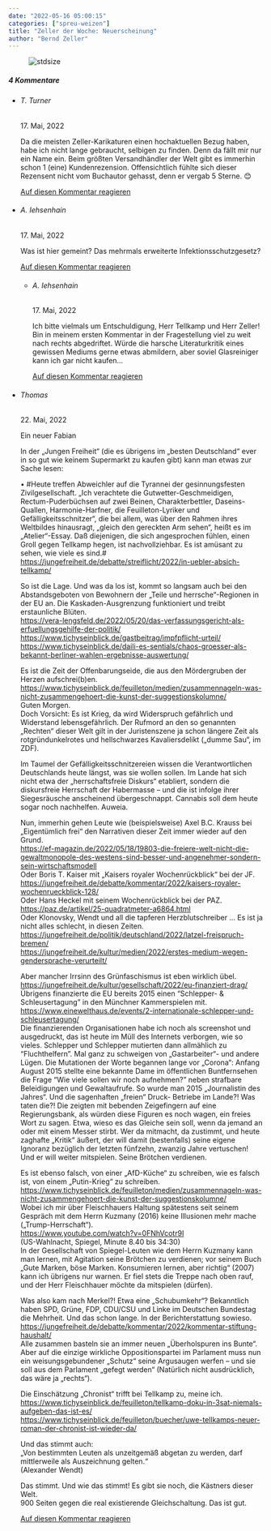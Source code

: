 ```yaml
---
date: "2022-05-16 05:00:15"
categories: ["spreu-weizen"]
title: "Zeller der Woche: Neuerscheinung"
author: "Bernd Zeller"
---
```



<figure>
<img src="https://www.publicomag.com/wp-content/uploads/2022/05/Neuerscheinung-1320x923.jpg" alt=stdsize>
</figure>


<!--more-->
<h5 class="comments-h">
4 Kommentare </h5>
<ul class="commentlist">
<li class="comment even thread-even depth-1 clearfix" id="li-comment-118233">
<h6 class="author">T. Turner</h6> <span class="date">17. Mai, 2022</span>



Da die meisten Zeller-Karikaturen einen hochaktuellen Bezug haben, habe ich nicht lange gebraucht, selbigen zu finden. Denn da fällt mir nur ein Name ein. Beim größten Versandhändler der Welt gibt es immerhin schon 1 (eine) Kundenrezension. Offensichtlich fühlte sich dieser Rezensent nicht vom Buchautor gehasst, denn er vergab 5 Sterne. 😊

<a rel="nofollow" class="comment-reply-link" href="#comment-118233" data-commentid="118233" data-postid="15549" data-belowelement="comment-118233" data-respondelement="respond" data-replyto="Antworte auf T. Turner" aria-label="Antworte auf T. Turner">Auf diesen Kommentar reagieren</a> 


</li>
<li class="comment odd alt thread-odd thread-alt depth-1 clearfix" id="li-comment-118234">
<h6 class="author">A. Iehsenhain</h6> <span class="date">17. Mai, 2022</span>



Was ist hier gemeint? Das mehrmals erweiterte Infektionsschutzgesetz?

<a rel="nofollow" class="comment-reply-link" href="#comment-118234" data-commentid="118234" data-postid="15549" data-belowelement="comment-118234" data-respondelement="respond" data-replyto="Antworte auf A. Iehsenhain" aria-label="Antworte auf A. Iehsenhain">Auf diesen Kommentar reagieren</a> 


<ul class="children">
<li class="comment even depth-2 clearfix" id="li-comment-118235">
<h6 class="author">A. Iehsenhain</h6> <span class="date">17. Mai, 2022</span>



Ich bitte vielmals um Entschuldigung, Herr Tellkamp und Herr Zeller! Bin in meinem ersten Kommentar in der Fragestellung viel zu weit nach rechts abgedriftet. Würde die harsche Literaturkritik eines gewissen Mediums gerne etwas abmildern, aber soviel Glasreiniger kann ich gar nicht kaufen&#8230;

<a rel="nofollow" class="comment-reply-link" href="#comment-118235" data-commentid="118235" data-postid="15549" data-belowelement="comment-118235" data-respondelement="respond" data-replyto="Antworte auf A. Iehsenhain" aria-label="Antworte auf A. Iehsenhain">Auf diesen Kommentar reagieren</a> 


</li>
</ul>
</li>
<li class="comment odd alt thread-even depth-1 clearfix" id="li-comment-118244">
<h6 class="author">Thomas</h6> <span class="date">22. Mai, 2022</span>



Ein neuer Fabian

In der „Jungen Freiheit“ (die es übrigens im „besten Deutschland“ ever in so gut wie keinem Supermarkt zu kaufen gibt) kann man etwas zur Sache lesen:

• #Heute treffen Abweichler auf die Tyrannei der gesinnungsfesten Zivilgesellschaft. „Ich verachtete die Gutwetter-Geschmeidigen, Rectum-Puderbüchsen auf zwei Beinen, Charakterbettler, Daseins-Quallen, Harmonie-Harfner, die Feuilleton-Lyriker und Gefälligkeitsschnitzer“, die bei allem, was über den Rahmen ihres Weltbildes hinausragt, „gleich den gereckten Arm sehen“, heißt es im „Atelier“-Essay. Daß diejenigen, die sich angesprochen fühlen, einen Groll gegen Tellkamp hegen, ist nachvollziehbar. Es ist amüsant zu sehen, wie viele es sind.#<br>
<a href="https://jungefreiheit.de/debatte/streiflicht/2022/in-uebler-absich-tellkamp/" rel="nofollow ugc">https://jungefreiheit.de/debatte/streiflicht/2022/in-uebler-absich-tellkamp/</a>

So ist die Lage. Und was da los ist, kommt so langsam auch bei den Abstandsgeboten von Bewohnern der „Teile und herrsche“-Regionen in der EU an. Die Kaskaden-Ausgrenzung funktioniert und treibt erstaunliche Blüten.<br>
<a href="https://vera-lengsfeld.de/2022/05/20/das-verfassungsgericht-als-erfuellungsgehilfe-der-politik/" rel="nofollow ugc">https://vera-lengsfeld.de/2022/05/20/das-verfassungsgericht-als-erfuellungsgehilfe-der-politik/</a><br>
<a href="https://www.tichyseinblick.de/gastbeitrag/impfpflicht-urteil/" rel="nofollow ugc">https://www.tichyseinblick.de/gastbeitrag/impfpflicht-urteil/</a><br>
<a href="https://www.tichyseinblick.de/daili-es-sentials/chaos-groesser-als-bekannt-berliner-wahlen-ergebnisse-auswertung/" rel="nofollow ugc">https://www.tichyseinblick.de/daili-es-sentials/chaos-groesser-als-bekannt-berliner-wahlen-ergebnisse-auswertung/</a>

Es ist die Zeit der Offenbarungseide, die aus den Mördergruben der Herzen aufschrei(b)en.<br>
<a href="https://www.tichyseinblick.de/feuilleton/medien/zusammennageln-was-nicht-zusammengehoert-die-kunst-der-suggestionskolumne/" rel="nofollow ugc">https://www.tichyseinblick.de/feuilleton/medien/zusammennageln-was-nicht-zusammengehoert-die-kunst-der-suggestionskolumne/</a><br>
Guten Morgen.<br>
Doch Vorsicht: Es ist Krieg, da wird Widerspruch gefährlich und Widerstand lebensgefährlich. Der Rufmord an den so genannten „Rechten“ dieser Welt gilt in der Juristenszene ja schon längere Zeit als rotgründunkelrotes und hellschwarzes Kavaliersdelikt („dumme Sau“, im ZDF).

Im Taumel der Gefälligkeitsschnitzereien wissen die Verantwortlichen Deutschlands heute längst, was sie wollen sollen. Im Lande hat sich nicht etwa der „herrschaftsfreie Diskurs“ etabliert, sondern die diskursfreie Herrschaft der Habermasse &#8211; und die ist infolge ihrer Siegesräusche anscheinend übergeschnappt. Cannabis soll dem heute sogar noch nachhelfen. Auweia.

Nun, immerhin gehen Leute wie (beispielsweise) Axel B.C. Krauss bei „Eigentümlich frei“ den Narrativen dieser Zeit immer wieder auf den Grund.<br>
<a href="https://ef-magazin.de/2022/05/18/19803-die-freiere-welt-nicht-die-gewaltmonopole-des-westens-sind-besser-und-angenehmer-sondern-sein-wirtschaftsmodell" rel="nofollow ugc">https://ef-magazin.de/2022/05/18/19803-die-freiere-welt-nicht-die-gewaltmonopole-des-westens-sind-besser-und-angenehmer-sondern-sein-wirtschaftsmodell</a><br>
Oder Boris T. Kaiser mit „Kaisers royaler Wochenrückblick“ bei der JF.<br>
<a href="https://jungefreiheit.de/debatte/kommentar/2022/kaisers-royaler-wochenrueckblick-128/" rel="nofollow ugc">https://jungefreiheit.de/debatte/kommentar/2022/kaisers-royaler-wochenrueckblick-128/</a><br>
Oder Hans Heckel mit seinem Wochenrückblick bei der PAZ.<br>
<a href="https://paz.de/artikel/25-quadratmeter-a6864.html" rel="nofollow ugc">https://paz.de/artikel/25-quadratmeter-a6864.html</a><br>
Oder Klonovsky, Wendt und all die tapferen Herzblutschreiber … Es ist ja nicht alles schlecht, in diesen Zeiten.<br>
<a href="https://jungefreiheit.de/politik/deutschland/2022/latzel-freispruch-bremen/" rel="nofollow ugc">https://jungefreiheit.de/politik/deutschland/2022/latzel-freispruch-bremen/</a><br>
<a href="https://jungefreiheit.de/kultur/medien/2022/erstes-medium-wegen-gendersprache-verurteilt/" rel="nofollow ugc">https://jungefreiheit.de/kultur/medien/2022/erstes-medium-wegen-gendersprache-verurteilt/</a>

Aber mancher Irrsinn des Grünfaschismus ist eben wirklich übel.<br>
<a href="https://jungefreiheit.de/kultur/gesellschaft/2022/eu-finanziert-drag/" rel="nofollow ugc">https://jungefreiheit.de/kultur/gesellschaft/2022/eu-finanziert-drag/</a><br>
Übrigens finanzierte die EU bereits 2015 einen “Schlepper- &amp; Schleusertagung” in den Münchner Kammerspielen mit.<br>
<a href="https://www.einewelthaus.de/events/2-internationale-schlepper-und-schleusertagung/" rel="nofollow ugc">https://www.einewelthaus.de/events/2-internationale-schlepper-und-schleusertagung/</a><br>
Die finanzierenden Organisationen habe ich noch als screenshot und ausgedruckt, das ist heute im Müll des Internets verborgen, wie so vieles. Schlepper und Schlepper mutierten dann allmählich zu “Fluchthelfern”. Mal ganz zu schweigen von „Gastarbeiter“- und andere Lügen. Die Mutationen der Worte begannen lange vor „Corona“: Anfang August 2015 stellte eine bekannte Dame im öffentlichen Buntfernsehen die Frage “Wie viele sollen wir noch aufnehmen?” neben strafbare Beleidigungen und Gewaltaufrufe. So wurde man 2015 „Journalistin des Jahres“. Und die sagenhaften „freien“ Druck- Betriebe im Lande?! Was taten die?! Die zeigten mit bebenden Zeigefingern auf eine Regierungsbank, als würden diese Figuren es noch wagen, ein freies Wort zu sagen. Etwa, wieso es das Gleiche sein soll, wenn da jemand an oder mit einem Messer stirbt. Wer da mitmacht, da zustimmt, und heute zaghafte „Kritik“ äußert, der will damit (bestenfalls) seine eigene Ignoranz bezüglich der letzten fünfzehn, zwanzig Jahre vertuschen! Und er will weiter mitspielen. Seine Brötchen verdienen.

Es ist ebenso falsch, von einer „AfD-Küche“ zu schreiben, wie es falsch ist, von einem „Putin-Krieg“ zu schreiben.<br>
<a href="https://www.tichyseinblick.de/feuilleton/medien/zusammennageln-was-nicht-zusammengehoert-die-kunst-der-suggestionskolumne/" rel="nofollow ugc">https://www.tichyseinblick.de/feuilleton/medien/zusammennageln-was-nicht-zusammengehoert-die-kunst-der-suggestionskolumne/</a><br>
Wobei ich mir über Fleischhauers Haltung spätestens seit seinem Gespräch mit dem Herrn Kuzmany (2016) keine Illusionen mehr mache („Trump-Herrschaft“).<br>
<a href="https://www.youtube.com/watch?v=0FNhVcotr9I" rel="nofollow ugc">https://www.youtube.com/watch?v=0FNhVcotr9I</a><br>
(US-Wahlnacht, Spiegel, Minute 8.40 bis 34:30)<br>
In der Gesellschaft von Spiegel-Leuten wie dem Herrn Kuzmany kann man lernen, mit Agitation seine Brötchen zu verdienen; vor seinem Buch „Gute Marken, böse Marken. Konsumieren lernen, aber richtig“ (2007) kann ich übrigens nur warnen. Er fiel stets die Treppe nach oben rauf, und der Herr Fleischhauer möchte da mitspielen (dürfen). 

Was also kam nach Merkel?! Etwa eine „Schubumkehr“? Bekanntlich haben SPD, Grüne, FDP, CDU/CSU und Linke im Deutschen Bundestag die Mehrheit. Und das schon lange. In der Berichterstattung sowieso.<br>
<a href="https://jungefreiheit.de/debatte/kommentar/2022/kommentar-stiftung-haushalt/" rel="nofollow ugc">https://jungefreiheit.de/debatte/kommentar/2022/kommentar-stiftung-haushalt/</a><br>
Alle zusammen basteln sie an immer neuen „Überholspuren ins Bunte“. Aber auf die einzige wirkliche Oppositionspartei im Parlament muss nun ein weisungsgebundener „Schutz“ seine Argusaugen werfen – und sie soll aus dem Parlament „gefegt werden“ (Natürlich nicht ausdrücklich, das wäre ja „rechts“). 

Die Einschätzung „Chronist“ trifft bei Tellkamp zu, meine ich.<br>
<a href="https://www.tichyseinblick.de/feuilleton/tellkamp-doku-in-3sat-niemals-aufgeben-das-ist-es/" rel="nofollow ugc">https://www.tichyseinblick.de/feuilleton/tellkamp-doku-in-3sat-niemals-aufgeben-das-ist-es/</a><br>
<a href="https://www.tichyseinblick.de/feuilleton/buecher/uwe-tellkamps-neuer-roman-der-chronist-ist-wieder-da/" rel="nofollow ugc">https://www.tichyseinblick.de/feuilleton/buecher/uwe-tellkamps-neuer-roman-der-chronist-ist-wieder-da/</a>

Und das stimmt auch:<br>
„Von bestimmten Leuten als unzeitgemäß abgetan zu werden, darf mittlerweile als Auszeichnung gelten.“<br>
(Alexander Wendt)

Das stimmt. Und wie das stimmt! Es gibt sie noch, die Kästners dieser Welt.<br>
900 Seiten gegen die real existierende Gleichschaltung. Das ist gut.

<a rel="nofollow" class="comment-reply-link" href="#comment-118244" data-commentid="118244" data-postid="15549" data-belowelement="comment-118244" data-respondelement="respond" data-replyto="Antworte auf Thomas" aria-label="Antworte auf Thomas">Auf diesen Kommentar reagieren</a> 


</li>
</ul>
